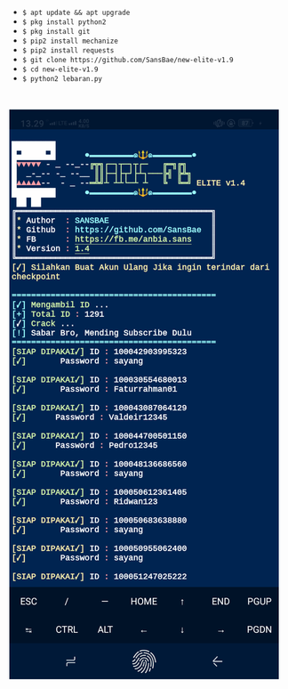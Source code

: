 <ul>
<li><code>$ apt update && apt upgrade</code></li>
<li><code>$ pkg install python2</code></li>
<li><code>$ pkg install git</code></li>
<li><code>$ pip2 install mechanize</code></li>
<li><code>$ pip2 install requests</code></li>
<li><code>$ git clone https://github.com/SansBae/new-elite-v1.9</code></li>
<li><code>$ cd new-elite-v1.9</code></li>
<li><code>$ python2 lebaran.py</code></li>
</ul>
<br />
<br />
<img src="https://github.com/SansBae/new-elite-v1.9/blob/master/Screenshot_2020-05-24-13-29-18-59.png" />
